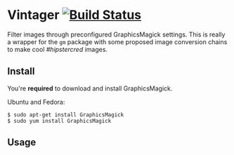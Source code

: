 # Vintager [![Build Status](https://travis-ci.org/loklaan/vintager.svg)](https://travis-ci.org/loklaan/vintager)

Filter images through preconfigured GraphicsMagick settings. This is really a wrapper for the `gm` package with some proposed image conversion chains to make cool *#hipstercred* images.

## Install

You're **required** to download and install GraphicsMagick.

Ubuntu and Fedora:
```shell
$ sudo apt-get install GraphicsMagick
$ sudo yum install GraphicsMagick
```

<!-- TODO: publish to npm -->

## Usage

<!-- TODO -->